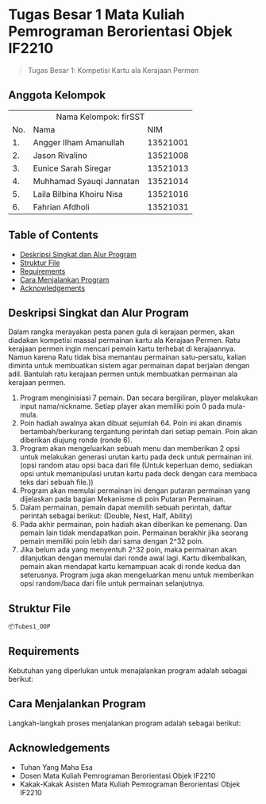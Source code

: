 # Tugas Besar 1 Mata Kuliah Pemrograman Berorientasi Objek IF2210
> Tugas Besar 1: Kompetisi Kartu ala Kerajaan Permen

## Anggota Kelompok
<table>
    <tr>
        <td colspan="3", align = "center"><center>Nama Kelompok: firSST</center></td>
    </tr>
    <tr>
        <td>No.</td>
        <td>Nama</td>
        <td>NIM</td>
    </tr>
    <tr>
        <td>1.</td>
        <td>Angger Ilham Amanullah</td>
        <td>13521001</td>
    </tr>
    <tr>
        <td>2.</td>
        <td>Jason Rivalino</td>
        <td>13521008</td>
    </tr>
    <tr>
        <td>3.</td>
        <td>Eunice Sarah Siregar</td>
        <td>13521013</td>
    </tr>
    <tr>
        <td>4.</td>
        <td>Muhhamad Syauqi Jannatan</td>
        <td>13521014</td>
    </tr>
    <tr>
        <td>5.</td>
        <td>Laila Bilbina Khoiru Nisa</td>
        <td>13521016</td>
    </tr>
    <tr>
        <td>6.</td>
        <td>Fahrian Afdholi</td>
        <td>13521031</td>
    </tr>
</table>

## Table of Contents
* [Deskripsi Singkat dan Alur Program](#deskripsi-singkat-dan-alur-program)
* [Struktur File](#struktur-file)
* [Requirements](#requirements)
* [Cara Menjalankan Program](#cara-menjalankan-program)
* [Acknowledgements](#acknowledgements)

## Deskripsi Singkat dan Alur Program
Dalam rangka merayakan pesta panen gula di kerajaan permen, akan diadakan kompetisi massal permainan kartu ala Kerajaan Permen. Ratu kerajaan permen ingin mencari pemain kartu terhebat di kerajaannya. Namun karena Ratu tidak bisa memantau permainan satu-persatu, kalian diminta untuk membuatkan sistem agar permainan dapat berjalan dengan adil. Bantulah ratu kerajaan permen untuk membuatkan permainan ala kerajaan permen.

1. Program menginisiasi 7 pemain. Dan secara bergiliran, player melakukan input  nama/nickname. Setiap player akan memiliki poin 0 pada mula-mula.
2. Poin hadiah awalnya akan dibuat sejumlah 64. Poin ini akan dinamis bertambah/berkurang tergantung perintah dari setiap pemain. Poin akan diberikan diujung ronde (ronde 6).
3. Program akan mengeluarkan sebuah menu dan memberikan 2 opsi untuk melakukan generasi urutan kartu pada deck untuk permainan ini. (opsi random atau opsi baca dari file (Untuk keperluan demo, sediakan opsi untuk memanipulasi urutan kartu pada deck dengan cara membaca teks dari sebuah file.))
4. Program akan memulai permainan ini dengan putaran permainan yang dijelaskan pada bagian Mekanisme di poin Putaran Permainan.
5. Dalam permainan, pemain dapat memilih sebuah perintah, daftar perintah sebagai berikut: (Double, Nest, Half, Ability)
6. Pada akhir permainan, poin hadiah akan diberikan ke pemenang. Dan pemain lain tidak mendapatkan poin. Permainan berakhir jika seorang pemain memiliki poin lebih dari sama dengan 2^32 poin.
7. Jika belum ada yang menyentuh 2^32 poin, maka permainan akan dilanjutkan dengan memulai dari ronde awal lagi. Kartu dikembalikan, pemain akan mendapat kartu kemampuan acak di ronde kedua dan seterusnya. Program juga akan mengeluarkan menu untuk memberikan opsi random/baca dari file untuk permainan selanjutnya.

## Struktur File
```bash
📦Tubes1_OOP
 ```
 
## Requirements
Kebutuhan yang diperlukan untuk menajalankan program adalah sebagai berikut:

## Cara Menjalankan Program
Langkah-langkah proses menjalankan program adalah sebagai berikut:

## Acknowledgements
- Tuhan Yang Maha Esa
- Dosen Mata Kuliah Pemrograman Berorientasi Objek IF2210
- Kakak-Kakak Asisten Mata Kuliah Pemrograman Berorientasi Objek IF2210
